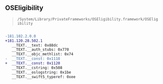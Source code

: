 ## OSEligibility

> `/System/Library/PrivateFrameworks/OSEligibility.framework/OSEligibility`

```diff

-181.102.2.0.0
+181.120.28.502.1
   __TEXT.__text: 0x88dc
   __TEXT.__auth_stubs: 0x770
   __TEXT.__objc_methlist: 0x74
-  __TEXT.__const: 0x1118
+  __TEXT.__const: 0x1120
   __TEXT.__cstring: 0x508
   __TEXT.__oslogstring: 0x1be
   __TEXT.__swift5_typeref: 0xee

```
